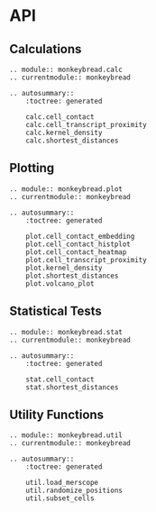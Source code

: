 # API

## Calculations

```{eval-rst}
.. module:: monkeybread.calc
.. currentmodule:: monkeybread

.. autosummary::
    :toctree: generated

    calc.cell_contact
    calc.cell_transcript_proximity
    calc.kernel_density
    calc.shortest_distances
```

## Plotting

```{eval-rst}
.. module:: monkeybread.plot
.. currentmodule:: monkeybread

.. autosummary::
    :toctree: generated

    plot.cell_contact_embedding
    plot.cell_contact_histplot
    plot.cell_contact_heatmap
    plot.cell_transcript_proximity
    plot.kernel_density
    plot.shortest_distances
    plot.volcano_plot
```

## Statistical Tests

```{eval-rst}
.. module:: monkeybread.stat
.. currentmodule:: monkeybread

.. autosummary::
    :toctree: generated

    stat.cell_contact
    stat.shortest_distances
```

## Utility Functions

```{eval-rst}
.. module:: monkeybread.util
.. currentmodule:: monkeybread

.. autosummary::
    :toctree: generated

    util.load_merscope
    util.randomize_positions
    util.subset_cells
```
